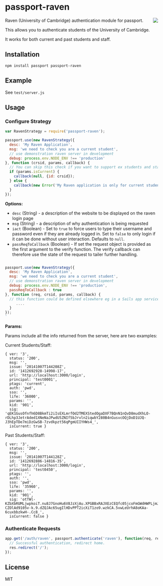 # passport-raven

<img src="http://i.imgur.com/EtxtRb0.png" align="right"/>

Raven (University of Cambridge) authentication module for passport.

This allows you to authenticate students of the University of Cambridge.

It works for both current and past students and staff.

## Installation

```
npm install passport passport-raven
```

## Example

See `test/server.js`

## Usage

### Configure Strategy

```js
var RavenStrategy = require('passport-raven');

passport.use(new RavenStrategy({
  desc: 'My Raven Application',
  msg: 'we need to check you are a current student',
  // use demonstration raven server in development
  debug: process.env.NODE_ENV !== 'production'
}, function (crsid, params, callback) {
  // You can skip this check if you want to support ex students and staff as well
  if (params.isCurrent) {
    callback(null, {id: crsid});
  } else {
    callback(new Error('My Raven application is only for current students and staff'));
  }
});
```

**Options:**

 - `desc` (String) - a description of the website to be displayed on the raven login page
 - `msg` (String) - a description of why authentication is being requested
 - `iact` (Boolean) - Set to `true` to force users to type their username and password even if they are already logged in. Set to `false` to only login if it can be done without user interaction.  Defaults to `null`.
 - `passReqToCallback` (Boolean) - If set the request object is provided as the first argument to the verify function. The verify callback can therefore use the state of the request to tailer further handling.


```js

passport.use(new RavenStrategy({
  desc: 'My Raven Application',
  msg: 'we need to check you are a current student',
  // use demonstration raven server in development
  debug: process.env.NODE_ENV !== 'production',
  passReqToCallback : true
}, function (req, crsid, params, callback) {
  // this function could be defined elsewhere eg in a Sails app services protocol
     ....
  }
});
`

```

**Params:**

Params include all the info returned from the server, here are two examples:

Current Students/Staff:

```
{ ver: '3',
  status: '200',
  msg: '',
  issue: '20141007T144208Z',
  id: '1412692928-14998-17',
  url: 'http://localhost:3000/login',
  principal: 'test0001',
  ptags: 'current',
  auth: 'pwd',
  sso: '',
  life: '36000',
  params: '',
  kid: '901',
  sig: 'qEK1GusOfnfh6D8BkmTi2iIsEXLmrfOd2TMEXStedOgaDXF7BQnN1nQvD8mudXhLO-rDLhp3JetrAded1XNeNaJPwdU5ZNIf5bJrvln2iqwbY280B4nGusvcOQjDoD1UJQ-J3hEpTDe7miDzGwSB-7zvdkpzt56qPgmUIIYHWs4_',
  isCurrent: true }
```


Past Students/Staff:

```
{ ver: '3',
  status: '200',
  msg: '',
  issue: '20141007T144128Z',
  id: '1412692886-14816-35',
  url: 'http://localhost:3000/login',
  principal: 'test0450',
  ptags: '',
  auth: '',
  sso: 'pwd',
  life: '35960',
  params: '',
  kid: '901',
  sig: 'otTWl-KZbXbRUMLjwpkoiT.nu8J7GnoHu6V8JzXjAu.XPGBBxRAJXEzCEQfc05jcoFmGWdHWPLjmJgNgom2vnltCu-CZOlAd9105v-k.9.dZQJAc65ugIlHDvPPT2icXiT1zo9.wzkCA.5vwLeUrhA8oKAa-6cuxbbzkwH-.Cc8_',
  isCurrent: false }
```

### Authenticate Requests

```js
app.get('/auth/raven', passport.authenticate('raven'), function(req, res) {
  // Successful authentication, redirect home.
  res.redirect('/');
});
```

## License

MIT
